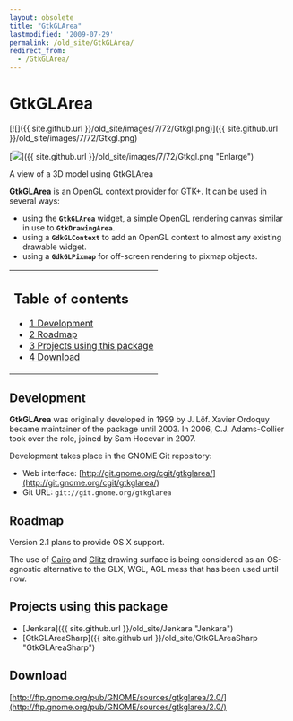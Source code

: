 ```yaml
---
layout: obsolete
title: "GtkGLArea"
lastmodified: '2009-07-29'
permalink: /old_site/GtkGLArea/
redirect_from:
  - /GtkGLArea/
---
```


GtkGLArea
=========

[![]({{ site.github.url }}/old_site/images/7/72/Gtkgl.png)]({{ site.github.url }}/old_site/images/7/72/Gtkgl.png)

[![](/skins/common/images/magnify-clip.png)]({{ site.github.url }}/old_site/images/7/72/Gtkgl.png "Enlarge")

A view of a 3D model using GtkGLArea

**GtkGLArea** is an OpenGL context provider for GTK+. It can be used in several ways:

-   using the **`GtkGLArea`** widget, a simple OpenGL rendering canvas similar in use to **`GtkDrawingArea`**.
-   using a **`GdkGLContext`** to add an OpenGL context to almost any existing drawable widget.
-   using a **`GdkGLPixmap`** for off-screen rendering to pixmap objects.

<table>
<col width="100%" />
<tbody>
<tr class="odd">
<td align="left"><h2>Table of contents</h2>
<ul>
<li><a href="#development">1 Development</a></li>
<li><a href="#roadmap">2 Roadmap</a></li>
<li><a href="#projects-using-this-package">3 Projects using this package</a></li>
<li><a href="#download">4 Download</a></li>
</ul></td>
</tr>
</tbody>
</table>

Development
-----------

**GtkGLArea** was originally developed in 1999 by J. Löf. Xavier Ordoquy became maintainer of the package until 2003. In 2006, C.J. Adams-Collier took over the role, joined by Sam Hocevar in 2007.

Development takes place in the GNOME Git repository:

-   Web interface: [http://git.gnome.org/cgit/gtkglarea/](http://git.gnome.org/cgit/gtkglarea/)
-   Git URL: `git://git.gnome.org/gtkglarea`

Roadmap
-------

Version 2.1 plans to provide OS X support.

The use of [Cairo](http://cairographics.org/introduction) and [Glitz](http://www.freedesktop.org/Software/glitz) drawing surface is being considered as an OS-agnostic alternative to the GLX, WGL, AGL mess that has been used until now.

Projects using this package
---------------------------

-   [Jenkara]({{ site.github.url }}/old_site/Jenkara "Jenkara")
-   [GtkGLAreaSharp]({{ site.github.url }}/old_site/GtkGLAreaSharp "GtkGLAreaSharp")

Download
--------

[http://ftp.gnome.org/pub/GNOME/sources/gtkglarea/2.0/](http://ftp.gnome.org/pub/GNOME/sources/gtkglarea/2.0/)


